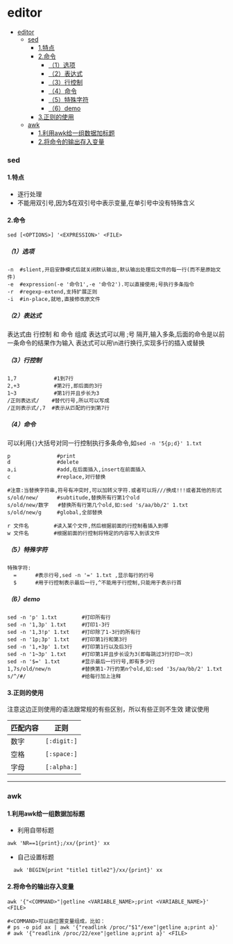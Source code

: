 # editor

<!-- @import "[TOC]" {cmd="toc" depthFrom=1 depthTo=6 orderedList=false} -->
<!-- code_chunk_output -->

- [editor](#editor)
    - [sed](#sed)
      - [1.特点](#1特点)
      - [2.命令](#2命令)
        - [（1）选项](#1选项)
        - [（2）表达式](#2表达式)
        - [（3）行控制](#3行控制)
        - [（4）命令](#4命令)
        - [（5）特殊字符](#5特殊字符)
        - [（6）demo](#6demo)
      - [3.正则的使用](#3正则的使用)
    - [awk](#awk)
      - [1.利用awk给一组数据加标题](#1利用awk给一组数据加标题)
      - [2.将命令的输出存入变量](#2将命令的输出存入变量)

<!-- /code_chunk_output -->

### sed

#### 1.特点
* 逐行处理
* 不能用双引号,因为$在双引号中表示变量,在单引号中没有特殊含义

#### 2.命令
```shell
sed [<OPTIONS>] '<EXPRESSION>' <FILE>
```

##### （1）选项
```shell
-n  #slient,开启安静模式后就关闭默认输出,默认输出处理后文件的每一行(而不是原始文件)
-e  #expression(-e '命令1',-e '命令2').可以直接使用;号执行多条指令
-r  #regexp-extend,支持扩展正则
-i  #in-place,就地,直接修改原文件
```

##### （2）表达式
表达式由 行控制 和 命令 组成
表达式可以用 ;号 隔开,输入多条,后面的命令是以前一条命令的结果作为输入
表达式可以用\n进行换行,实现多行的插入或替换

##### （3）行控制
```shell
1,7            #1到7行
2,+3           #第2行,即后面的3行
1~3            #第1行并且步长为3
/正则表达式/    #替代行号,所以可以写成
/正则表示式/,7  #表示从匹配的行到第7行
```

##### （4）命令
可以利用`{}`大括号对同一行控制执行多条命令,如`sed -n '5{p;d}' 1.txt`
```shell
p               #print
d               #delete
a,i             #add,在后面插入,insert在前面插入
c               #replace,对行替换

#注意:当替换字符串,符号有冲突时,可以加转义字符.或者可以将///换成!!!或者其他的形式
s/old/new/      #subtitude,替换所有行第1个old
s/old/new/数字   #替换所有行第几个old,如:sed 's/aa/bb/2' 1.txt
s/old/new/g     #global,全部替换

r 文件名        #读入某个文件,然后根据前面的行控制看插入到哪
w 文件名        #根据前面的行控制将特定的内容写入到该文件
```

##### （5）特殊字符
```shell
特殊字符:
  =      #表示行号,sed -n '=' 1.txt ,显示每行的行号
  $      #用于行控制表示最后一行,^不能用于行控制,只能用于表示行首
```

##### （6）demo
```shell
sed -n 'p' 1.txt        #打印所有行
sed -n '1,3p' 1.txt     #打印1-3行
sed -n '1,3!p' 1.txt    #打印除了1-3行的所有行
sed -n '1p;3p' 1.txt    #打印第1行和第3行
sed -n '1,+3p' 1.txt    #打印第1行以及后3行
sed -n '1~3p' 1.txt     #打印第1并且步长设为3(即每跳过3行打印一次)
sed -n '$=' 1.txt       #显示最后一行行号,即有多少行
1,7s/old/new/n          #替换第1-7行的第n个old,如:sed '3s/aa/bb/2' 1.txt
s/^/#/                  #给每行加上注释
```

#### 3.正则的使用
注意这边正则使用的语法跟常规的有些区别，所以有些正则不生效
建议使用

|匹配内容|正则|
|-|-|
|数字|`[:digit:]`|
|空格|`[:space:]`|
|字母|`[:alpha:]`|

***

### awk

#### 1.利用awk给一组数据加标题
* 利用自带标题
```shell
awk 'NR==1{print};/xx/{print}' xx
```

* 自己设置标题
```shell
  awk 'BEGIN{print "title1 title2"}/xx/{print}' xx
```

#### 2.将命令的输出存入变量
```shell
awk '{"<COMMAND>"|getline <VARIABLE_NAME>;print <VARIABLE_NAME>}' <FILE>

#<COMMAND>可以由位置变量组成，比如：
# ps -o pid ax | awk '{"readlink /proc/"$1"/exe"|getline a;print a}'
# awk '{"readlink /proc/22/exe"|getline a;print a}' <FILE>

```
